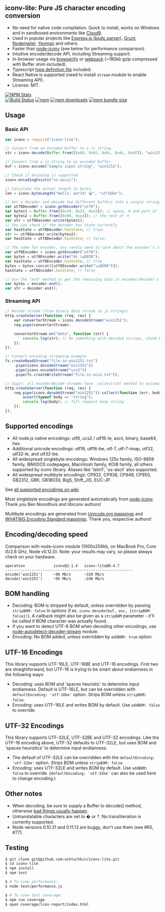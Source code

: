 ## iconv-lite: Pure JS character encoding conversion

-   No need for native code compilation. Quick to install, works on Windows and in sandboxed environments like [Cloud9](http://c9.io).
-   Used in popular projects like [Express.js (body_parser)](https://github.com/expressjs/body-parser),
    [Grunt](http://gruntjs.com/), [Nodemailer](http://www.nodemailer.com/), [Yeoman](http://yeoman.io/) and others.
-   Faster than [node-iconv](https://github.com/bnoordhuis/node-iconv) (see below for performance comparison).
-   Intuitive encode/decode API, including Streaming support.
-   In-browser usage via [browserify](https://github.com/substack/node-browserify) or [webpack](https://webpack.js.org/) (~180kb gzip compressed with Buffer shim included).
-   Typescript [type definition file](https://github.com/ashtuchkin/iconv-lite/blob/master/lib/index.d.ts) included.
-   React Native is supported (need to install `stream` module to enable Streaming API).
-   License: MIT.

[![NPM Stats](https://nodei.co/npm/iconv-lite.png)](https://npmjs.org/package/iconv-lite/)  
[![Build Status](https://travis-ci.org/ashtuchkin/iconv-lite.svg?branch=master)](https://travis-ci.org/ashtuchkin/iconv-lite)
[![npm](https://img.shields.io/npm/v/iconv-lite.svg)](https://npmjs.org/package/iconv-lite/)
[![npm downloads](https://img.shields.io/npm/dm/iconv-lite.svg)](https://npmjs.org/package/iconv-lite/)
[![npm bundle size](https://img.shields.io/bundlephobia/min/iconv-lite.svg)](https://npmjs.org/package/iconv-lite/)

## Usage

### Basic API

```javascript
var iconv = require("iconv-lite");

// Convert from an encoded buffer to a js string.
str = iconv.decode(Buffer.from([0x68, 0x65, 0x6c, 0x6c, 0x6f]), "win1251");

// Convert from a js string to an encoded buffer.
buf = iconv.encode("Sample input string", "win1251");

// Check if encoding is supported
iconv.encodingExists("us-ascii");

// Calculate the actual length in bytes.
len = iconv.byteLength("Hello, world! 😀", "utf16be");

// Get a decoder and decode two different buffers into a single string, the decoder keeps state between buffers
var utf8Decoder = iconv.getDecoder("utf8");
var bytes1 = Buffer.from([0x20, 0x23, 0xe2]); // space, # and part of ☣
var bytes2 = Buffer.from([0x98, 0xa3]); // the rest of ☣
var str = utf8Decoder.write(bytes1);
// You can check if the decoder has state currently
var hasState = utf8Decoder.hasState; // true;
str += utf8Decoder.write(bytes2);
var hasState = utf8Decoder.hasState; // false;

// The same for encoder, you rarely need to care about the encoder's state, except for some special encoders and surrogate pair
var utf8Encoder = iconv.getEncoder("utf8");
var bytes = utf8Encoder.write("Hi \uD83D");
var hasState = utf8Encoder.hasState; // true
bytes = bytes.concat([utf8Encoder.write("\uDE00")]);
hasState = utf8Encoder.hasState; // false

// Use the "end" method to get the remaining data in encoder/decoder's state and clear the state
var bytes = encoder.end();
var str = decoder.end();
```

### Streaming API

```javascript
// Decode stream (from binary data stream to js strings)
http.createServer(function (req, res) {
    var converterStream = iconv.decodeStream("win1251");
    req.pipe(converterStream);

    converterStream.on("data", function (str) {
        console.log(str); // Do something with decoded strings, chunk-by-chunk.
    });
});

// Convert encoding streaming example
fs.createReadStream("file-in-win1251.txt")
    .pipe(iconv.decodeStream("win1251"))
    .pipe(iconv.encodeStream("ucs2"))
    .pipe(fs.createWriteStream("file-in-ucs2.txt"));

// Sugar: all encode/decode streams have .collect(cb) method to accumulate data.
http.createServer(function (req, res) {
    req.pipe(iconv.decodeStream("win1251")).collect(function (err, body) {
        assert(typeof body == "string");
        console.log(body); // full request body string
    });
});
```

## Supported encodings

-   All node.js native encodings: utf8, ucs2 / utf16-le, ascii, binary, base64, hex.
-   Additional unicode encodings: utf16, utf16-be, utf-7, utf-7-imap, utf32, utf32-le, and utf32-be.
-   All widespread singlebyte encodings: Windows 125x family, ISO-8859 family,
    IBM/DOS codepages, Macintosh family, KOI8 family, all others supported by iconv library.
    Aliases like 'latin1', 'us-ascii' also supported.
-   All widespread multibyte encodings: CP932, CP936, CP949, CP950, GB2312, GBK, GB18030, Big5, Shift_JIS, EUC-JP.

See [all supported encodings on wiki](https://github.com/ashtuchkin/iconv-lite/wiki/Supported-Encodings).

Most singlebyte encodings are generated automatically from [node-iconv](https://github.com/bnoordhuis/node-iconv). Thank you Ben Noordhuis and libiconv authors!

Multibyte encodings are generated from [Unicode.org mappings](http://www.unicode.org/Public/MAPPINGS/) and [WHATWG Encoding Standard mappings](http://encoding.spec.whatwg.org/). Thank you, respective authors!

## Encoding/decoding speed

Comparison with node-iconv module (1000x256kb, on MacBook Pro, Core i5/2.6 GHz, Node v0.12.0).
Note: your results may vary, so please always check on your hardware.

    operation             iconv@2.1.4   iconv-lite@0.4.7
    ----------------------------------------------------------
    encode('win1251')     ~96 Mb/s      ~320 Mb/s
    decode('win1251')     ~95 Mb/s      ~246 Mb/s

## BOM handling

-   Decoding: BOM is stripped by default, unless overridden by passing `stripBOM: false` in options
    (f.ex. `iconv.decode(buf, enc, {stripBOM: false})`).
    A callback might also be given as a `stripBOM` parameter - it'll be called if BOM character was actually found.
-   If you want to detect UTF-8 BOM when decoding other encodings, use [node-autodetect-decoder-stream](https://github.com/danielgindi/node-autodetect-decoder-stream) module.
-   Encoding: No BOM added, unless overridden by `addBOM: true` option.

## UTF-16 Encodings

This library supports UTF-16LE, UTF-16BE and UTF-16 encodings. First two are straightforward, but UTF-16 is trying to be
smart about endianness in the following ways:

-   Decoding: uses BOM and 'spaces heuristic' to determine input endianness. Default is UTF-16LE, but can be
    overridden with `defaultEncoding: 'utf-16be'` option. Strips BOM unless `stripBOM: false`.
-   Encoding: uses UTF-16LE and writes BOM by default. Use `addBOM: false` to override.

## UTF-32 Encodings

This library supports UTF-32LE, UTF-32BE and UTF-32 encodings. Like the UTF-16 encoding above, UTF-32 defaults to UTF-32LE, but uses BOM and 'spaces heuristics' to determine input endianness.

-   The default of UTF-32LE can be overridden with the `defaultEncoding: 'utf-32be'` option. Strips BOM unless `stripBOM: false`.
-   Encoding: uses UTF-32LE and writes BOM by default. Use `addBOM: false` to override. (`defaultEncoding: 'utf-32be'` can also be used here to change encoding.)

## Other notes

-   When decoding, be sure to supply a Buffer to decode() method, otherwise [bad things usually happen](https://github.com/ashtuchkin/iconv-lite/wiki/Use-Buffers-when-decoding).
-   Untranslatable characters are set to � or ?. No transliteration is currently supported.
-   Node versions 0.10.31 and 0.11.13 are buggy, don't use them (see #65, #77).

## Testing

```bash
$ git clone git@github.com:ashtuchkin/iconv-lite.git
$ cd iconv-lite
$ npm install
$ npm test

$ # To view performance:
$ node test/performance.js

$ # To view test coverage:
$ npm run coverage
$ open coverage/lcov-report/index.html
```
